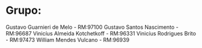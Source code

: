 # Grupo:
Gustavo Guarnieri de Melo - RM:97100
Gustavo Santos Nascimento - RM:96687
Vinicíus Almeida Kotchetkoff - RM:96331
Vinicíus Rodrigues Brito - RM:97473
William Mendes Vulcano - RM:96939
